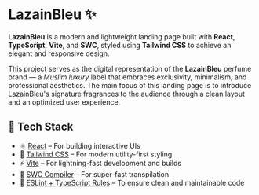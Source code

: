 # LazainBleu ✨

**LazainBleu** is a modern and lightweight landing page built with **React**, **TypeScript**, **Vite**, and **SWC**, styled using **Tailwind CSS** to achieve an elegant and responsive design.

This project serves as the digital representation of the **LazainBleu** perfume brand — a *Muslim luxury* label that embraces exclusivity, minimalism, and professional aesthetics. The main focus of this landing page is to introduce LazainBleu's signature fragrances to the audience through a clean layout and an optimized user experience.

## 🚀 Tech Stack

- ⚛️ [React](https://reactjs.org/) – For building interactive UIs
- 💨 [Tailwind CSS](https://tailwindcss.com/) – For modern utility-first styling
- ⚡ [Vite](https://vitejs.dev/) – For lightning-fast development and builds
- 🔧 [SWC Compiler](https://swc.rs/) – For super-fast transpilation
- 📏 [ESLint + TypeScript Rules](https://typescript-eslint.io/) – To ensure clean and maintainable code
